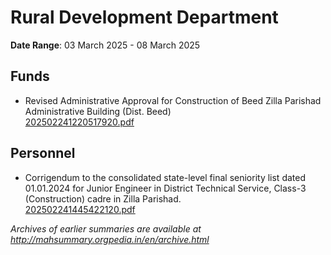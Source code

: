 # Rural Development Department

**Date Range**: 03 March 2025 - 08 March 2025


## Funds
- Revised Administrative Approval for Construction of Beed Zilla Parishad Administrative Building (Dist. Beed)\
  [202502241220517920.pdf](https://gr.maharashtra.gov.in/Site/Upload/Government%20Resolutions/English/202502241220517920.pdf)

## Personnel
- Corrigendum to the consolidated state-level final seniority list dated 01.01.2024 for Junior Engineer in District Technical Service, Class-3 (Construction) cadre in Zilla Parishad.\
  [202502241445422120.pdf](https://gr.maharashtra.gov.in/Site/Upload/Government%20Resolutions/English/202502241445422120.pdf)


*Archives of earlier summaries are available at http://mahsummary.orgpedia.in/en/archive.html*